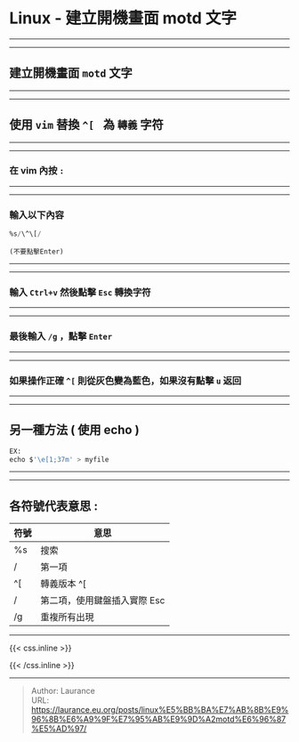 # Linux - 建立開機畫面 motd 文字


***
***

## 建立開機畫面 `motd` 文字

***
***

## 使用 `vim` 替換 `^[ ` 為 `轉義` 字符

***
***

### 在 vim 內按 ` : `

***
***

### 輸入以下內容 

```sql
%s/\^\[/ 
```

`(不要點擊Enter)`

***
***

### 輸入 `Ctrl+v` 然後點擊 `Esc` 轉換字符

***
***

### 最後輸入 `/g` ，點擊 `Enter` 

***
***

### 如果操作正確 `^[` 則從灰色變為藍色，如果沒有點擊 `u` 返回

***
***

## 另一種方法 ( 使用 echo )

```sql
EX:
echo $'\e[1;37m' > myfile
```

***
***

## 各符號代表意思 :

| 符號 | 意思 |
| --- | --- |
| %s | 搜索 |
| /	| 第一項 |
| \^\[	| 轉義版本 ^[ |
|  / |  第二項，使用鍵盤插入實際 Esc |
| /g | 重複所有出現 |
    

***

{{< css.inline >}}
<style>
.emojify {
	font-family: Apple Color Emoji, Segoe UI Emoji, NotoColorEmoji, Segoe UI Symbol, Android Emoji, EmojiSymbols;
	font-size: 2rem;
	vertical-align: middle;
}
@media screen and (max-width:650px) {
  .nowrap {
    display: block;
    margin: 25px 0;
  }
}
</style>
{{< /css.inline >}}


---

> Author: Laurance  
> URL: https://laurance.eu.org/posts/linux%E5%BB%BA%E7%AB%8B%E9%96%8B%E6%A9%9F%E7%95%AB%E9%9D%A2motd%E6%96%87%E5%AD%97/  

